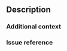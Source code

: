 <!-- Thank you for contributing! -->

## Description

<!-- Please insert your description here and provide especially info about the "what" this PR is solving -->

### Additional context

<!-- e.g. is there anything you'd like reviewers to focus on? -->

### Issue reference

<!-- Please insert a link to the solved issue. If none, create one for this PR and then reference it here -->

<!--

### Before submitting the PR, please make sure you do the following

- Read the [Contributing Guidelines](https://github.com/lmc-eu/spirit-design-system/blob/main/CONTRIBUTING.md).
- Follow the [PR Title/Commit Message Convention](https://github.com/lmc-eu/spirit-design-system/blob/main/CONTRIBUTING.md#commit-conventions).
- Provide a description in this PR that addresses **what** the PR is solving, or reference the issue that it solves (e.g. `fixes #123`).
- Ideally, include relevant tests that fail without this PR but pass with it.

-->
